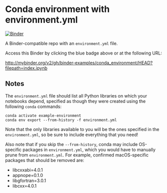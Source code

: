 # Conda environment with environment.yml

[![Binder](https://mybinder.org/badge_logo.svg)](https://mybinder.org/v2/gh/maakhanj/conda/HEAD)

A Binder-compatible repo with an `environment.yml` file.

Access this Binder by clicking the blue badge above or at the following URL:

http://mybinder.org/v2/gh/binder-examples/conda_environment/HEAD?filepath=index.ipynb

## Notes
The `environment.yml` file should list all Python libraries on which your notebooks
depend, specified as though they were created using the following `conda` commands:

```
conda activate example-environment
conda env export --from-history -f environment.yml
```

Note that the only libraries available to you will be the ones specified in
the `environment.yml`, so be sure to include everything that you need! 

Also note that if you skip the `--from-history`, conda may include OS-specific
packages in `environment.yml`, which you would have to manually prune from
`environment.yml`.  For example, confirmed macOS-specific packages that should
be removed are:

* libcxxabi=4.0.1
* appnope=0.1.0
* libgfortran=3.0.1
* libcxx=4.0.1
